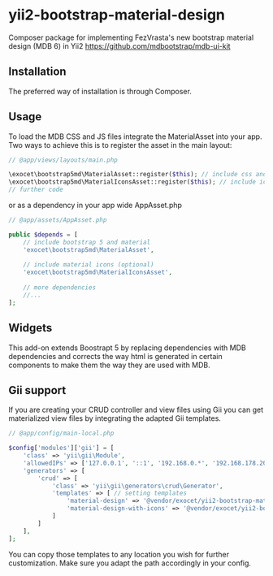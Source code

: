 # yii2-bootstrap-material-design

Composer package for implementing FezVrasta's new bootstrap material design (MDB 6) in Yii2
https://github.com/mdbootstrap/mdb-ui-kit


## Installation

The preferred way of installation is through Composer.

## Usage

To load the MDB CSS and JS files integrate the MaterialAsset into your app.
Two ways to achieve this is to register the asset in the main layout:

```php
// @app/views/layouts/main.php

\exocet\bootstrap5md\MaterialAsset::register($this); // include css and js
\exocet\bootstrap5md\MaterialIconsAsset::register($this); // include icons (optional)
// further code
```

or as a dependency in your app wide AppAsset.php

```php
// @app/assets/AppAsset.php

public $depends = [
    // include bootstrap 5 and material
    'exocet\bootstrap5md\MaterialAsset',
    
    // include material icons (optional)
    'exocet\bootstrap5md\MaterialIconsAsset',
    
    // more dependencies
    //...
];
```

## Widgets

This add-on extends Boostrapt 5 by replacing dependencies with MDB dependencies and corrects the way html is generated in certain components to make them the way they are used with MDB.

## Gii support

If you are creating your CRUD controller and view files using Gii you can get materialized view files by integrating the adapted Gii templates.

```php
// @app/config/main-local.php

$config['modules']['gii'] = [
    'class' => 'yii\gii\Module',      
    'allowedIPs' => ['127.0.0.1', '::1', '192.168.0.*', '192.168.178.20'],  
    'generators' => [
        'crud' => [
            'class' => 'yii\gii\generators\crud\Generator',
            'templates' => [ // setting templates
                'material-design' => '@vendor/exocet/yii2-bootstrap-material-design/generators/material-design/crud',
                'material-design-with-icons' => '@vendor/exocet/yii2-bootstrap-material-design/generators/material-design-with-icons/crud',
            ]
        ]
    ],
];
```

You can copy those templates to any location you wish for further customization. Make sure you adapt the path accordingly in your config.
